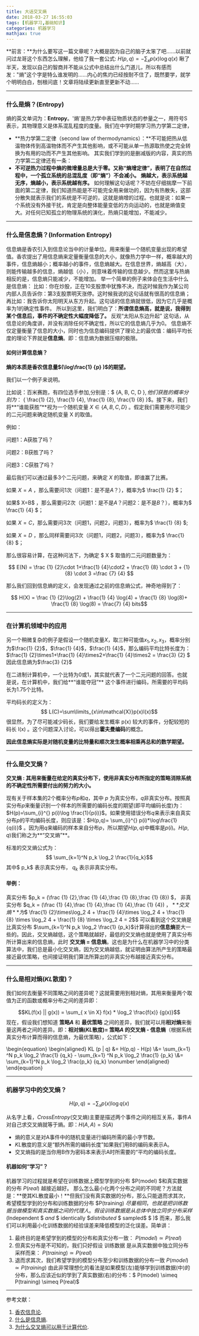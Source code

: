 ```yaml
---
title: 大话交叉熵
date: 2018-03-27 16:55:03
tags: [机器学习,基础知识]
categories: 机器学习
mathjax: true
---
```

**前言：**为什么要写这一篇文章呢？大概是因为自己的脑子太笨了吧……以前就问过龙哥这个东西怎么理解，他给了我一套公式: $H(p,q) = -\sum_xp(x) \log q(x)$ 瞅了半天，发现以自己的智商并不能从公式中总结出什么门道儿，所以有感而发："熵"这个字是特么谁发明的……内心的焦灼已经按耐不住了，既然要学，就学个明明白白，刨根问底！文章将陆续更新直至更新不动……

---
### 什么是熵？(Entropy)
熵的英文单词为：**Entropy**。'熵'是热力学中表征物质状态的参量之一，用符号S表示，其物理意义是体系混乱程度的度量。我们在中学时期学习热力学第二定律，
- **热力学第二定律（second law of thermodynamics）：**不可能把热从低温物体传到高温物体而不产生其他影响，或不可能从单一热源取热使之完全转换为有用的功而不产生其他影响。
其实我们学到的是删减版的内容，真实的热力学第二定律还有一条：
- **不可逆热力过程中熵的微增量总是大于零。又称“熵增定律”，表明了在自然过程中，一个孤立系统的总混乱度（即“熵”）不会减小。**
**熵越大，表示系统越无序，熵越小，表示系统越有序。**
如何理解这句话呢？不妨在仔细揣摩一下前面的第二定律，我们知道热能是不可能完全用来做功的，因为有热散失，这部分散失就表示我们的系统是不可逆的，这就是熵增的过程。也就是说：如果一个系统没有外接干扰，肯定是向整体能量变低的方向运动的，也就是熵值变大。对任何已知孤立的物理系统的演化，热熵只能增加，不能减少。

---
### 什么是信息熵？(Information Entropy)
信息熵是香农引入到信息论当中的计量单位。用来衡量一个随机变量出现的希望值。香农提出了用信息熵来定量衡量信息的大小，就像热力学中一样，概率越大的事件，信息熵越小；概率越小的事件，信息熵越大。在信息世界，熵越高（大），则能传输越多的信息，熵越低（小），则意味着传输的信息越少。然而这里与热熵相反的是，信息熵只能减少，不能增加。
举一个简单的例子来体会在生活中什么是信息熵：
比如：你在炒股，正在10支股票中犹豫不决，而这时候我作为某公司内部人员告诉你：第3支股票明天涨停。这时候我说的这句话就有很高的信息熵；再比如：我告诉你太阳明天从东方升起。这句话的信息熵就很低，因为它几乎是概率为1的确定性事件。
所以到这里，我们明白了：**所谓信息熵高，就是说，我得到某个信息后，事件的不确定性大幅度降低了。** 反观“太阳从东边升起” 这句话，从信息论的角度讲，并没有消除任何不确定性，所以它的信息熵几乎为0。
信息熵不仅定量衡量了信息的大小，同时也为信息编码提供了理论上的最优值：编码平均长度的理论下界就是**信息熵**。即：信息熵为数据压缩的极限。

#### 如何计算信息熵？
**熵的本质是香农信息量$(\log\frac{1} {p} )$的期望。**

我们以一个例子来说明。

比如说：百米赛跑，有四位选手参加,分别是：$ \{A, B, C, D  \}$,他们获胜的概率分别为：$ \{ \frac{1} {2}, \frac{1} {4}, \frac{1} {8}, \frac{1} {8} \}$。接下来，我们将**“谁能获胜”**视为一个随机变量 $X\in\{A,B,C,D\}$ 。假定我们需要用尽可能少的二元问题来确定随机变量 X 的取值。

例如：

问题1：A获胜了吗？

问题2：B获胜了吗？

问题3：C获胜了吗？

最后我们可以通过最多3个二元问题，来确定 $X$ 的取值，即谁赢了比赛。

如果 $X=A$ ，那么需要问1次（问题1：是不是$A$？），概率为$ \frac{1} {2} $；

如果$ X=B$ ，那么需要问2次（问题1：是不是$A$？问题2：是不是$B$？），概率为$ \frac{1} {4} $；

如果 $X=C$，那么需要问3次（问题1，问题2，问题3），概率为$ \frac{1} {8} $;

如果 $X=D$ ，那么同样需要问3次（问题1，问题2，问题3），概率为$ \frac{1} {8} $；

那么很容易计算，在这种问法下，为确定 $ X $ 取值的二元问题数量为：

$$ E(N) = \frac {1} {2}\cdot 1+\frac{1} {4}\cdot2 + \frac{1} {8} \cdot 3 + {1} {8} \cdot 3 =\frac {7} {4} $$

那么我们回到信息熵的定义，会发现通过之前的信息熵公式，神奇地得到了：

$$ H(X) = \frac {1} {2}\log(2) + \frac{1} {4} \log(4) + \frac{1} {8} \log(8)+ \frac{1} {8} \log(8) = \frac{7} {4} bits$$

---	
### 在计算机领域中的应用
另一个稍微复杂的例子是假设一个随机变量$X$，取三种可能值$x_1,x_2,x_3$，概率分别为$\frac{1} {2}$，$\frac{1} {4}$，$\frac{1} {4}$，那么编码平均比特长度为：$\frac{1} {2}\times1+\frac{1} {4}\times2+\frac{1} {4}\times2 = \frac{3} {2} $ 因此信息熵为$\frac{3} {2}$

在二进制计算机中，一个比特为0或1，其实就代表了一个二元问题的回答。也就是说，在计算机中，我们给**“谁能夺冠”** 这个事件进行编码，所需要的平均码长为1.75个比特。

平均码长的定义为： 
$$ L(C)=\sum\limits_{x\in\mathcal{X}}p(x)l(x)$$
很显然，为了尽可能减少码长，我们要给发生概率 p(x) 较大的事件，分配较短的码长 l(x) 。这个问题深入讨论，可以得出**霍夫曼编码**的概念。

**因此信息熵实际是对随机变量的比特量和顺次发生概率相乘再总和的数学期望。**

---
### 什么是交叉熵？
**交叉熵 : 其用来衡量在给定的真实分布下，使用非真实分布所指定的策略消除系统的不确定性所需要付出的努力的大小。**

现有关于样本集的2个概率分布$p$和$q$，其中 $p$ 为真实分布，$q$非真实分布。按照真实分布$p$来衡量识别一个样本的所需要的编码长度的期望(即平均编码长度)为：$H(p)=\sum_{i}^{} p(i)\log \frac{1}{p(i)}$。如果使用错误分布$q$来表示来自真实分布$p$的平均编码长度，则应该是：$H(p,q)= \sum_{i}^{} p(i)*\log\frac{1}{q(i)}$ 。因为用$q$来编码的样本来自分布$p$，所以期望$H(p,q)$中概率是$p(i)$。$H(p,q)$我们称之为**“交叉熵”**。

标准的交叉熵公式为：
$$ \sum_{k=1}^N p_k \log_2 \frac{1}{q_k}$$
其中$ p_k$ 表示真实分布， $q_k$ 表示非真实分布。

#### 举例：

真实分布 $p_k = (\frac {1} {2},\frac {1} {4},\frac {1} {8},\frac {1} {8}) $， 非真实分布 $q_k = (\frac {1} {4},\frac {1} {4},\frac {1} {4},\frac {1} {4}) $，**交叉熵**为$$ \frac{1} {2}\times\log_2 4 + \frac{1} {4}\times \log_2 4 + \frac{1} {8} \times \log_2 4 + \frac{1} {8} \times \log_2 4 = 2$$
可以看到这个交叉熵是比真实分布 $\sum_{k=1}^N p_k \log_2 \frac{1} {p_k}$计算得出的**信息熵**要大一些的。因此，交叉熵越低，这个策略就越好，最低的交叉熵也就是使用了真实分布所计算出来的信息熵，此时  **交叉熵 = 信息熵**。这也是为什么在机器学习中的分类算法中，我们总是最小化交叉熵，因为交叉熵越低，就证明由算法所产生的策略最接近最优策略，也间接证明我们算法所算出的非真实分布越接近真实分布。

---
### 什么是相对熵($KL$散度)？
我们如何去衡量不同策略之间的差异呢？这就需要用到相对熵，其用来衡量两个取值为正的函数或概率分布之间的差异即：

$$KL(f(x) || g(x)) = \sum_{ x \in X} f(x) * \log_2 \frac{f(x)} {g(x)}$$
现在，假设我们想知道 **策略$A$** 和 **最优策略** 之间的差异，我们就可以用**相对熵**来衡量这两者之间的差异。即：**相对熵($KL$散度)= 策略$A$ 的交叉熵 - 信息熵**（根据系统真实分布计算而得的信息熵，为最优策略），公式如下：

\begin{equation}
\begin{aligned}
KL (p \| q) &= H(p,q) - H(p) \\&=  \sum_{k=1} ^N p_k \log_2 \frac{1} {q_k} - \sum_{k=1} ^N p_k \log_2 \frac{1} {p_k} \\&= \sum_{k=1}^N p_k \log_2 \frac{p_k} {q_k}
\nonumber
\end{aligned}
\end{equation}

---
### 机器学习中的交叉熵？
$$H(p,q) = -\sum_{x}p(x)\log q(x)$$

从名字上看，$Cross Entropy$(交叉熵)主要是描述两个事件之间的相互关系，事件$A$对自己求交叉熵就等于熵。即：$H(A,A) = S(A)$

- 熵的意义是对A事件中的随机变量进行编码所需的最小字节数。
- $KL$散度的意义是“额外所需的编码长度”如果我们用B的编码来表示A。
- 交叉熵指的是当你用B作为密码本来表示A时所需要的“平均的编码长度。
#### 机器如何“学习”？
机器学习的过程就是希望在训练数据上模型学到的分布 $P(model) $和真实数据的分布 $P(real)$ 越接近越好。
那么怎么最小化两个分布之间的不同呢？方法就是：**使其KL散度最小！**但我们没有真实数据的分布，那么只能退而求其次，希望模型学到的分布和训练数据的分布 $P(training) $尽量相同，也就是把训练数据当做模型和真实数据之间的代理人。假设训练数据是从总体中独立同步分布采样$(Independent $  $and$ $ identically $$distributed$ $ sampled$ $ )$ 而来，那么我们可以利用最小化训练数据的经验误差来降低模型的泛化误差。简单讲：
1. 最终目的是希望学到的模型的分布和真实分布一致： $P(model) \simeq P(real )$
2. 但真实分布是不可知的，我们只好假设 训练数据 是从真实数据中独立同分布采样而来： $P(training) \simeq P(real )$
3. 退而求其次，我们希望学到的模型分布至少和训练数据的分布一致 $P(model) \simeq P(training)$
由此非常理想化的看法是如果模型(左)能够学到训练数据(中)的分布，那么应该近似的学到了真实数据(右)的分布：$ P(model) \simeq P(training) \simeq P(real)$


---
参考文献：
1.  [香农信息论](https://www.zhihu.com/question/27068465).
2. [什么是信息熵](https://www.zhihu.com/question/22178202).
2.  [为什么交叉熵可以用于计算代价](https://www.zhihu.com/question/65288314/answer/230209104).